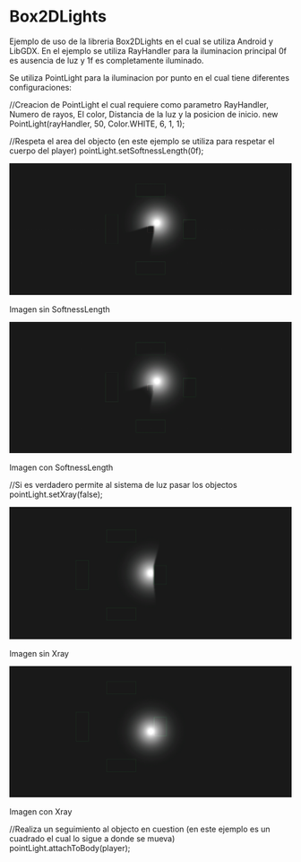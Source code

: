 # Box2DLights 


Ejemplo de uso de la libreria Box2DLights en el cual se utiliza Android y LibGDX. En el ejemplo se utiliza RayHandler para la iluminacion principal 0f es ausencia de luz y 1f es completamente iluminado.

Se utiliza PointLight para la iluminacion por punto en el cual tiene diferentes configuraciones:
 
//Creacion de PointLight el cual requiere como parametro RayHandler, Numero de rayos, El color, Distancia de la luz y la posicion de inicio.
new PointLight(rayHandler, 50, Color.WHITE, 6, 1, 1);
 
//Respeta el area del objecto (en este ejemplo se utiliza para respetar el cuerpo del player)
pointLight.setSoftnessLength(0f);

![](android/assets/Softness_off.png)

Imagen sin SoftnessLength

![](android/assets/Softness_on.png)

Imagen con SoftnessLength

//Si es verdadero permite al sistema de luz pasar los objectos
pointLight.setXray(false);        

![](android/assets/Xray_false.png)

Imagen sin Xray

![](android/assets/Xray_true.png)

Imagen con Xray

//Realiza un seguimiento al objecto en cuestion (en este ejemplo es un cuadrado el cual lo sigue a donde se mueva)
pointLight.attachToBody(player);

